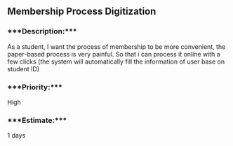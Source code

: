 ## **Membership Process Digitization** 
<h3>***Description:*** </h3>  
As a student, I want the process of membership to be more convenient, the paper-based process is very painful. So that i can process it online with a few clicks (the system will automatically fill the information of user base on student ID) 
<h3>***Priority:***</h3> High 
<h3>***Estimate:***</h3>  1 days
